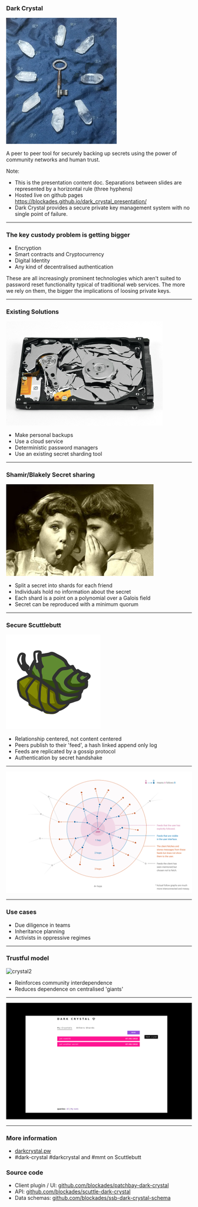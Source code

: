 ### Dark Crystal

![key shards](./lib/images/keyshardssm.png)

A peer to peer tool for securely backing up secrets using the power of community networks and human trust.

Note: 
- This is the presentation content doc.  Separations between slides are represented by a horizontal rule (three hyphens)
- Hosted live on github pages https://blockades.github.io/dark_crystal_presentation/
- Dark Crystal provides a secure private key management system with no single point of failure.

---

### The key custody problem is getting bigger

- Encryption
- Smart contracts and Cryptocurrency
- Digital Identity
- Any kind of decentralised authentication

These are all increasingly prominent technologies which aren't suited to password reset functionality typical of traditional web services.  The more we rely on them, the bigger the implications of loosing private keys.

---
### Existing Solutions

![broken hard drive](./lib/images/broken-hard-disk-drive.jpg)

- Make personal backups
- Use a cloud service
- Deterministic password managers
- Use an existing secret sharding tool

---
### Shamir/Blakely Secret sharing

![secret share](./lib/images/secret.jpg)

- Split a secret into shards for each friend
- Individuals hold no information about the secret
- Each shard is a point on a polynomial over a Galois field
- Secret can be reproduced with a minimum quorum
 
---
### Secure Scuttlebutt

![hermies](./lib/images/hermies-256.png) 

- Relationship centered, not content centered
- Peers publish to their 'feed', a hash linked append only log
- Feeds are replicated by a gossip protocol
- Authentication by secret handshake

---

![follow graph](./lib/images/follow_graph.png) 

---
### Use cases

- Due diligence in teams
- Inheritance planning
- Activists in oppressive regimes

---
### Trustful model

![crystal2](./lib/images/crystal2.png)

- Reinforces community interdependence
- Reduces dependence on centralised 'giants'

---
![dc3](./lib/images/dark-crystal-3.gif)

---
### More information

- [darkcrystal.pw](https://darkcrystal.pw)
- #dark-crystal #darkcrystal and #mmt on Scuttlebutt

### Source code

- Client plugin / UI: [github.com/blockades/patchbay-dark-crystal](https://github.com/blockades/patchbay-dark-crystal)
- API:  [github.com/blockades/scuttle-dark-crystal](http://github.com/blockades/scuttle-dark-crystal)
- Data schemas: [github.com/blockades/ssb-dark-crystal-schema](https://github.com/blockades/ssb-dark-crystal-schema)
